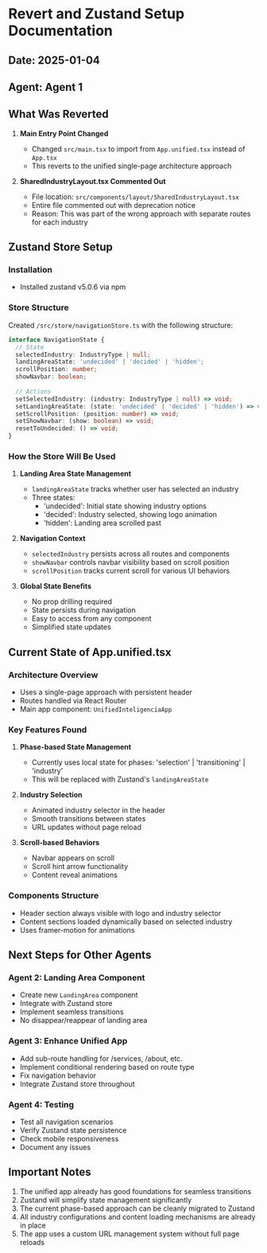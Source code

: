 # Revert and Zustand Setup Documentation

## Date: 2025-01-04
## Agent: Agent 1

## What Was Reverted

1. **Main Entry Point Changed**
   - Changed `src/main.tsx` to import from `App.unified.tsx` instead of `App.tsx`
   - This reverts to the unified single-page architecture approach

2. **SharedIndustryLayout.tsx Commented Out**
   - File location: `src/components/layout/SharedIndustryLayout.tsx`
   - Entire file commented out with deprecation notice
   - Reason: This was part of the wrong approach with separate routes for each industry

## Zustand Store Setup

### Installation
- Installed zustand v5.0.6 via npm

### Store Structure
Created `/src/store/navigationStore.ts` with the following structure:

```typescript
interface NavigationState {
  // State
  selectedIndustry: IndustryType | null;
  landingAreaState: 'undecided' | 'decided' | 'hidden';
  scrollPosition: number;
  showNavbar: boolean;
  
  // Actions
  setSelectedIndustry: (industry: IndustryType | null) => void;
  setLandingAreaState: (state: 'undecided' | 'decided' | 'hidden') => void;
  setScrollPosition: (position: number) => void;
  setShowNavbar: (show: boolean) => void;
  resetToUndecided: () => void;
}
```

### How the Store Will Be Used

1. **Landing Area State Management**
   - `landingAreaState` tracks whether user has selected an industry
   - Three states: 
     - 'undecided': Initial state showing industry options
     - 'decided': Industry selected, showing logo animation
     - 'hidden': Landing area scrolled past

2. **Navigation Context**
   - `selectedIndustry` persists across all routes and components
   - `showNavbar` controls navbar visibility based on scroll position
   - `scrollPosition` tracks current scroll for various UI behaviors

3. **Global State Benefits**
   - No prop drilling required
   - State persists during navigation
   - Easy to access from any component
   - Simplified state updates

## Current State of App.unified.tsx

### Architecture Overview
- Uses a single-page approach with persistent header
- Routes handled via React Router
- Main app component: `UnifiedInteligenciaApp`

### Key Features Found
1. **Phase-based State Management**
   - Currently uses local state for phases: 'selection' | 'transitioning' | 'industry'
   - This will be replaced with Zustand's `landingAreaState`

2. **Industry Selection**
   - Animated industry selector in the header
   - Smooth transitions between states
   - URL updates without page reload

3. **Scroll-based Behaviors**
   - Navbar appears on scroll
   - Scroll hint arrow functionality
   - Content reveal animations

### Components Structure
- Header section always visible with logo and industry selector
- Content sections loaded dynamically based on selected industry
- Uses framer-motion for animations

## Next Steps for Other Agents

### Agent 2: Landing Area Component
- Create new `LandingArea` component
- Integrate with Zustand store
- Implement seamless transitions
- No disappear/reappear of landing area

### Agent 3: Enhance Unified App
- Add sub-route handling for /services, /about, etc.
- Implement conditional rendering based on route type
- Fix navigation behavior
- Integrate Zustand store throughout

### Agent 4: Testing
- Test all navigation scenarios
- Verify Zustand state persistence
- Check mobile responsiveness
- Document any issues

## Important Notes

1. The unified app already has good foundations for seamless transitions
2. Zustand will simplify state management significantly
3. The current phase-based approach can be cleanly migrated to Zustand
4. All industry configurations and content loading mechanisms are already in place
5. The app uses a custom URL management system without full page reloads